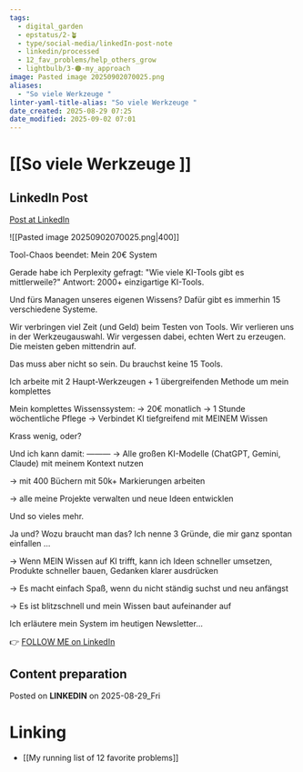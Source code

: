```yaml
---
tags:
  - digital_garden
  - epstatus/2-🪴
  - type/social-media/linkedIn-post-note
  - linkedin/processed
  - 12_fav_problems/help_others_grow
  - lightbulb/3-🟠-my_approach
image: Pasted image 20250902070025.png
aliases:
  - "So viele Werkzeuge "
linter-yaml-title-alias: "So viele Werkzeuge "
date_created: 2025-08-29 07:25
date_modified: 2025-09-02 07:01
---
```

# [[So viele Werkzeuge ]]

## LinkedIn Post

[Post at LinkedIn](https://www.linkedin.com/posts/sebastiankamilli_tool-chaos-beendet-mein-20-system-gerade-activity-7367074265629614083-TO9E?utm_source=share&utm_medium=member_desktop&rcm=ACoAAA1M1pkBgWCYPhT45EpfLiHzViQqRWNCIv4)

![[Pasted image 20250902070025.png|400]]

Tool-Chaos beendet: Mein 20€ System

Gerade habe ich Perplexity gefragt: "Wie viele KI-Tools gibt es mittlerweile?"
Antwort: 2000+ einzigartige KI-Tools.

Und fürs Managen unseres eigenen Wissens? 
Dafür gibt es immerhin 15 verschiedene Systeme.

Wir verbringen viel Zeit (und Geld) beim Testen von Tools. 
Wir verlieren uns in der Werkzeugauswahl. 
Wir vergessen dabei, echten Wert zu erzeugen. 
Die meisten geben mittendrin auf.

Das muss aber nicht so sein. Du brauchst keine 15 Tools.

Ich arbeite mit 2 Haupt-Werkzeugen + 1 übergreifenden Methode um mein komplettes 

Mein komplettes Wissenssystem: 
→ 20€ monatlich 
→ 1 Stunde wöchentliche Pflege 
→ Verbindet KI tiefgreifend mit MEINEM Wissen

Krass wenig, oder? 

Und ich kann damit:
——— 
→ Alle großen KI-Modelle (ChatGPT, Gemini, Claude) mit meinem Kontext nutzen

→ mit 400 Büchern mit 50k+ Markierungen arbeiten

→ alle meine Projekte verwalten und neue Ideen entwicklen

Und so vieles mehr. 

Ja und? Wozu braucht man das? 
Ich nenne 3 Gründe, die mir ganz spontan einfallen ... 

→ Wenn MEIN Wissen auf KI trifft, kann ich Ideen schneller umsetzen, Produkte schneller bauen, Gedanken klarer ausdrücken

→ Es macht einfach Spaß, wenn du nicht ständig suchst und neu anfängst

→ Es ist blitzschnell und mein Wissen baut aufeinander auf

Ich erläutere mein System im heutigen Newsletter...

👉 [FOLLOW ME on LinkedIn](https://www.linkedin.com/comm/mynetwork/discovery-see-all?usecase=PEOPLE_FOLLOWS&followMember=sebastiankamilli)

## Content preparation

Posted on **LINKEDIN** on 2025-08-29_Fri

# Linking

+ [[My running list of 12 favorite problems]]